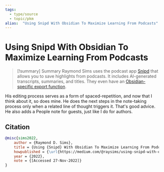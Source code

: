 ```yaml
---
tags:
  - type/source
  - topic/pkm
alias:  "Using Snipd With Obsidian To Maximize Learning From Podcasts"
---
```

# Using Snipd With Obsidian To Maximize Learning From Podcasts

> [!summary] Summary
> Raymond Sims uses the podcast app [Snipd](https://www.snipd.com/) that allows you to save highlights from podcasts. It includes AI-generated transcripts, summaries, and titles. They even have an [Obsidian-specific export function](https://blog.snipd.com/how-to-export-your-podcast-highlights-to-obsidian-54208c06d491).

His editing process serves as a form of spaced-repetition, and now that I think about it, so does mine. He does the next steps in the note-taking process only when a related line of thought triggers it. That's good advice. He also adds a People note for guests, just like I do for authors.

## Citation

```bibtex
@misc{sims2022, 
	author = {Raymond D. Sims}, 
	title = {Using {Snipd} With Obsidian To Maximize Learning From Podcasts},
	howpublished = {\url{https://medium.com/@raysims/using-snipd-with-obsidian-to-maximize-learning-from-podcasts-990a8a8cb4f}}, 
	year = {2022}, 
	note = {[Accessed 27-Nov-2022]}
}
```

